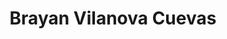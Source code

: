---
title: Brayan Vilanova Cuevas
position: Undergraduate Researcher
layout: default
contact:
publications: 
image: /images/user-icon.svg
group: undergrad
year-start: 2019
year-end: 
present-position: PhD student, UC Davis
---